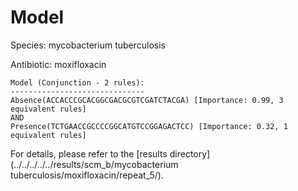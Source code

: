 
# Model

Species: mycobacterium tuberculosis

Antibiotic: moxifloxacin

```
Model (Conjunction - 2 rules):
------------------------------
Absence(ACCACCCGCACGGCGACGCGTCGATCTACGA) [Importance: 0.99, 3 equivalent rules]
AND
Presence(TCTGAACCGCCCCGGCATGTCCGGAGACTCC) [Importance: 0.32, 1 equivalent rules]

```

For details, please refer to the [results directory](../../../../../results/scm_b/mycobacterium tuberculosis/moxifloxacin/repeat_5/).

